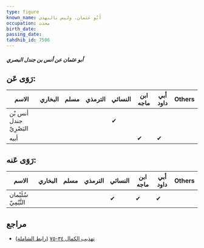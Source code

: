 ```yaml
---
type: figure
known_name: أَبُو عثمان، وليس بالنهدي
occupation: محدث
birth_date:
passing_date:
tahdhib_id: 7506
---
```

##### أبو عثمان عن أنس بن جندل البصري

## رَوَى عَن:
| الاسم                   | البخاري | مسلم | الترمذي | النسائي | ابن ماجه | أبي داود | Others |
| ----------------------- | ------- | ---- | ------- | ------- | -------- | -------- | ------ |
| أنس بْن جندل البَصْرِيّ |         |      |         | ✔       |          |          |        |
| أبيه                    |         |      |         |         | ✔        | ✔        |        |
## رَوَى عَنه:
| الاسم                 | البخاري | مسلم | الترمذي | النسائي | ابن ماجه | أبي داود | Others |
| --------------------- | ------- | ---- | ------- | ------- | -------- | -------- | ------ |
| سُلَيْمان التَّيْمِيّ |         |      |         | ✔       | ✔        | ✔        |        |
## مراجع
- [تهذيب الكمال ٣٤-٧٥](obsidian://open?vault=Tahdhib-al-Kamal&file=Figures/٧٥٠٦-أبو%20عثمان%20عن%20أنس%20بن%20جندل%20البصري) ([رابط الشاملة](https://shamela.ws/book/3722/18192))
